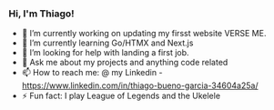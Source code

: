 ### Hi, I'm Thiago!

- 🔭 I’m currently working on updating my firsst website VERSE ME.
- 🌱 I’m currently learning Go/HTMX and Next.js
- 🤔 I’m looking for help with landing a first job.
- 💬 Ask me about my projects and anything code related
- 📫 How to reach me: @ my Linkedin - https://www.linkedin.com/in/thiago-bueno-garcia-34604a25a/
- ⚡ Fun fact: I play League of Legends and the Ukelele
